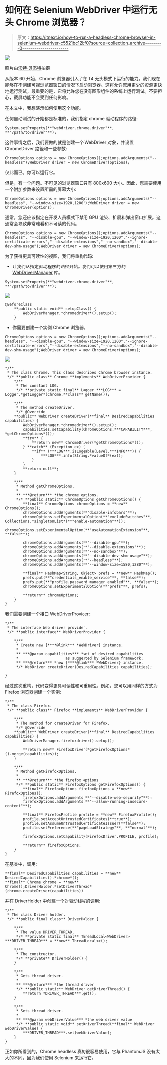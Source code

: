 # 如何在 Selenium WebDriver 中运行无头 Chrome 浏览器？

> 原文：<https://itnext.io/how-to-run-a-headless-chrome-browser-in-selenium-webdriver-c5521bc12bf0?source=collection_archive---------0----------------------->

![](img/929a550e3a78f0ff487cc6d3ccf7f8fc.png)

照片由[沃特·贝杰特](https://unsplash.com/photos/yvEkwjSBZIY)拍摄

从版本 60 开始，Chrome 浏览器引入了在 T4 无头模式下运行的能力。我们现在能够在不创建可视浏览器窗口的情况下启动浏览器。这将允许您用更少的资源更快地运行测试，最重要的是，它将允许您在没有图形组件的系统上运行测试。不要担心，截屏功能不会受到任何影响。

在本文中，我想演示如何使用这个功能。

任何自动测试的开始都是标准的，我们指定 chrome 驱动程序的路径:

```
System.setProperty(**"webdriver.chrome.driver"**, **"/path/to/driver"**);
```

这件事情之后，我们要做的就是创建一个 WebDriver 对象，并设置 ChromeDriver 路径和一些参数:

```
ChromeOptions options = new ChromeOptions();options.addArguments("--headless");WebDriver driver = new ChromeDriver(options);
```

仅此而已。你可以运行它。

但是，有一个问题。不可见的浏览器窗口只有 800x600 大小。因此，您需要使用一个附加参数来设置所需的屏幕大小:

```
ChromeOptions options = new ChromeOptions();options.addArguments("--headless", "--window-size=1920,1200");WebDriver driver = new ChromeDriver(options);
```

通常，您还应该指定在开发人员模式下禁用 GPU 渲染、扩展和弹出窗口扩展。这通常会导致非常难看和不可读的代码。

```
ChromeOptions options = new ChromeOptions();options.addArguments("--headless", "--disable-gpu", "--window-size=1920,1200","--ignore-certificate-errors","--disable-extensions","--no-sandbox","--disable-dev-shm-usage");WebDriver driver = new ChromeDriver(options);
```

为了获得更具可读性的视图，我们将重构代码:

*   让我们从指定驱动程序的路径开始。我们可以使用第三方的 [WebDriverManager](https://github.com/bonigarcia/webdrivermanager) 库。

```
System.setProperty(**"webdriver.chrome.driver"**, **"/path/to/driver"**);
```

![](img/8fbcf60db3f883b1f89736dcac22f012.png)

```
@BeforeClass
    **public static void** setupClass() {
        WebDriverManager.*chromedriver*().setup();
    }
```

*   你需要创建一个实例 Chrome 浏览器。

```
ChromeOptions options = new ChromeOptions();options.addArguments("--headless", "--disable-gpu", "--window-size=1920,1200","--ignore-certificate-errors","--disable-extensions","--no-sandbox","--disable-dev-shm-usage");WebDriver driver = new ChromeDriver(options);
```

![](img/8fbcf60db3f883b1f89736dcac22f012.png)

```
*/**
 * The class Chrome. This class describes Chrome browser instance.
 */* **public class** Chrome **implements** WebDriverProvider {
    */**
     * The constant LOG.
     */* **private static final** Logger ***LOG*** = Logger.*getLogger*(Chrome.**class**.getName());

    */**
     * The method createDriver.
     */* @Override
    **public** WebDriver createDriver(**final** DesiredCapabilities capabilities) {
        WebDriverManager.*chromedriver*().setup();
        capabilities.setCapability(ChromeOptions.***CAPABILITY***, *getChromeOptions*());
        **try** {
            **return new** ChromeDriver(*getChromeOptions*());
        } **catch** (Exception ex) {
            **if** (***LOG***.isLoggable(Level.***INFO***)) {
                ***LOG***.info(String.*valueOf*(ex));
            }
        }
        **return null**;
    }

    */**
     * Method getChromeOptions.
     *
     ** ***@return*** *the chrome options.
     */* **public static** ChromeOptions getChromeOptions() {
        **final** ChromeOptions chromeOptions = **new** ChromeOptions();
        chromeOptions.addArguments(**"disable-infobars"**);
        chromeOptions.setExperimentalOption(**"excludeSwitches"**, Collections.*singletonList*(**"enable-automation"**));
        chromeOptions.setExperimentalOption(**"useAutomationExtension"**, **false**);

        chromeOptions.addArguments(**"--disable-gpu"**);
        chromeOptions.addArguments(**"--disable-extensions"**);
        chromeOptions.addArguments(**"--no-sandbox"**);
        chromeOptions.addArguments(**"--disable-dev-shm-usage"**);
        chromeOptions.addArguments(**"--headless"**);
        chromeOptions.addArguments(**"--window-size=1580,1280"**);

        **final** HashMap<String, Object> prefs = **new** HashMap();
        prefs.put(**"credentials_enable_service"**, **false**);
        prefs.put(**"profile.password_manager_enabled"**, **false**);
        chromeOptions.setExperimentalOption(**"prefs"**, prefs);

        **return** chromeOptions;
    }
}
```

我们需要创建一个接口 WebDriverProvider:

```
*/**
 * The interface Web driver provider.
 */* **public interface** WebDriverProvider {

    */**
     * Create new {****@link*** *WebDriver} instance.
     *
     ** ***@param capabilities*** *set of desired capabilities
     *                     as suggested by Selenium framework;
     ** ***@return*** *new {****@link*** *WebDriver} instance.
     */* WebDriver createDriver(DesiredCapabilities capabilities);

}
```

经过这次重构，代码变得更具可读性和可重用性。例如，您可以用同样的方式为 Firefox 浏览器创建一个实例:

```
*/**
 * The class Firefox.
 */* **public class** Firefox **implements** WebDriverProvider {

    */**
     * The method for createDriver for Firefox.
     */* @Override
    **public** WebDriver createDriver(**final** DesiredCapabilities capabilities) {
        WebDriverManager.firefoxdriver().setup();

        **return new** FirefoxDriver(*getFirefoxOptions*().merge(capabilities));
    }

    */**
     * Method getFirefoxOptions.
     *
     ** ***@return*** *the firefox options
     */* **public static** FirefoxOptions getFirefoxOptions() {
        **final** FirefoxOptions firefoxOptions = **new** FirefoxOptions();
        firefoxOptions.addArguments(**"--disable-web-security"**);
        firefoxOptions.addArguments(**"--allow-running-insecure-content"**);

        **final** FirefoxProfile profile = **new** FirefoxProfile();
        profile.setAcceptUntrustedCertificates(**true**);
        profile.setAssumeUntrustedCertificateIssuer(**false**);
        profile.setPreference(**"pageLoadStrategy"**, **"normal"**);

        firefoxOptions.setCapability(FirefoxDriver.PROFILE, profile);

        **return** firefoxOptions;
    }
}
```

在基类中，调用:

```
**final** DesiredCapabilities capabilities = **new** DesiredCapabilities().*chrome*();
**final** Chrome chrome = **new** Chrome();DriverHolder.*setDriverThread*(chrome.createDriver(capabilities));
```

并在 DriverHolder 中创建一个对驱动线程的调用:

```
*/**
 * The class Driver holder.
 */* **public final class** DriverHolder {

    */**
     * The value DRIVER_THREAD.
     */* **private static final** ThreadLocal<WebDriver> ***DRIVER_THREAD*** = **new** ThreadLocal<>();

    */**
     * The constructor.
     */* **private** DriverHolder() {
    }

    */**
     * Gets thread driver.
     *
     ** ***@return*** *the thread driver
     */* **public static** WebDriver getDriverThread() {
        **return *DRIVER_THREAD***.get();
    }

    */**
     * Sets thread driver.
     *
     ** ***@param webDriverValue*** *the web driver value
     */* **public static void** setDriverThread(**final** WebDriver webDriverValue) {
        ***DRIVER_THREAD***.set(webDriverValue);
    }
}
```

正如你所看到的，Chrome headless 真的很容易使用，它与 PhantomJS 没有太大的不同，因为我们使用 Selenium 来运行它。